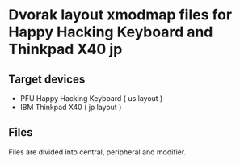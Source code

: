 # Dvorak layout xmodmap files for Happy Hacking Keyboard and Thinkpad X40 jp

## Target devices

- PFU Happy Hacking Keyboard ( us layout )
- IBM Thinkpad X40 ( jp layout )

## Files

Files are divided into central, peripheral and modifier.